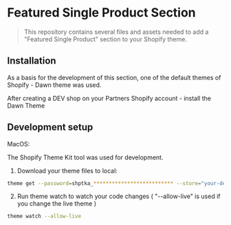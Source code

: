 # Featured Single Product Section
> This repository contains several files and assets needed to add a "Featured Single Product" section to your Shopify theme.



## Installation
As a basis for the development of this section, one of the default themes of Shopify - Dawn theme was used.

After creating a DEV shop on your Partners Shopify account - install the Dawn Theme


## Development setup
MacOS:

 The Shopify Theme Kit tool was used for development.


1. Download your theme files to local:
```sh
theme get --password=shptka_************************** --store="your-dev-store.myshopify.com" --themeid=129825407081
```


2. Run theme watch to watch your code changes ( "--allow-live" is used if you change the live theme )
```sh
theme watch --allow-live
```
